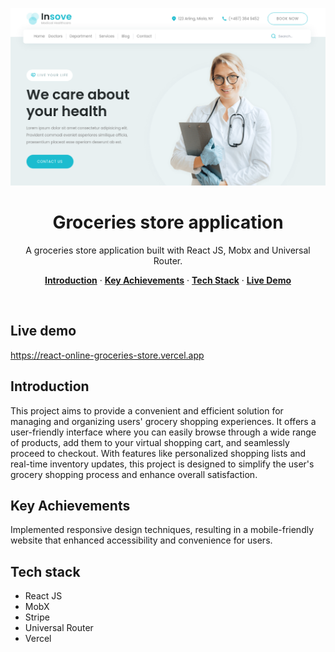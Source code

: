 <p align="center">
    <img alt="typing test screenshot" src="https://github.com/Vargriym/React-online-groceries-store/blob/main/cover.png">
    <h1 align="center">Groceries store application</h1>
  </a>
</p>

<p align="center">
  A groceries store application built with React JS, Mobx and Universal Router.
</p>

<p align="center">
  <a href="#introduction"><strong>Introduction</strong></a> ·
    <a href="#Key-Achievements"><strong>Key Achievements</strong></a> ·
  <a href="#tech-stack"><strong>Tech Stack</strong></a> ·
    <a href="#Live-Demo"><strong>Live Demo</strong></a>

  
</p>

<br/>

## Live demo
https://react-online-groceries-store.vercel.app

<!-- ABOUT THE PROJECT -->

## Introduction

This project aims to provide a convenient and efficient solution for managing and organizing users' grocery shopping experiences.
It offers a user-friendly interface where you can easily browse through a wide range of products, add them to your virtual shopping cart, and seamlessly proceed to checkout. With features like personalized shopping lists and real-time inventory updates, this project is designed to simplify the user's grocery shopping process and enhance overall satisfaction. 
## Key Achievements

Implemented responsive design techniques, resulting in a mobile-friendly website that enhanced accessibility and convenience for users.

## Tech stack

- React JS
- MobX
- Stripe
- Universal Router
- Vercel
